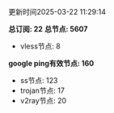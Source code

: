 更新时间2025-03-22 11:29:14

**总订阅: 22**
**总节点: 5607**
- vless节点: 8

**google ping有效节点: 160**
- ss节点: 123
- trojan节点: 17
- v2ray节点: 20

